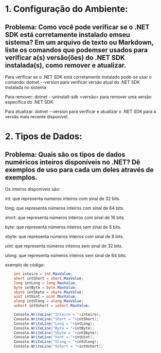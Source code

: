 # 1. Configuração do Ambiente:
## Problema: Como você pode verificar se o .NET SDK está corretamente instalado emseu sistema? Em um arquivo de texto ou Markdown, liste os comandos que podemser usados para verificar a(s) versão(ões) do .NET SDK instalada(s), como remover e atualizar.

Para verificar se o .NET SDK está corretamente instalado pode-se usar o comando:
dotnet --version
para verificar versão atual do .NET SDK instalada no sistema.

Para remover:
dotnet --uninstall-sdk <versão>
para remover uma versão específica do .NET SDK.

Para atualizar:
dotnet --version
para verificar e atualizar o .NET SDK para a versão mais recente disponível.


# 2. Tipos de Dados:
## Problema: Quais são os tipos de dados numéricos inteiros disponíveis no .NET? Dê exemplos de uso para cada um deles através de exemplos.
Os inteiros disponíveis são:

int: que representa números inteiros com sinal de 32 bits.

long: que representa números inteiros com sinal de 64 bits.

short: que representa números inteiros com sinal de 16 bits.

byte: que representa números inteiros sem sinal de 8 bits.

sbyte: que representa números inteiros com sinal de 8 bits.

uint: que representa números inteiros sem sinal de 32 bits.

ulong: que representa números inteiros sem sinal de 64 bits.

exemplo de código:

~~~c#
    int inteiro = int.MaxValue;
    short intShort = short.MaxValue;
    long intLong = long.MaxValue;
    byte intByte = byte.MaxValue;
    sbyte intSbyte = sbyte.MaxValue;
    uint intUint = uint.MaxValue;
    ulong intUlong = ulong.MaxValue;
    ushort intUshort = ushort.MaxValue;

    Console.WriteLine("Inteiro = "+inteiro);
    Console.WriteLine("Short = "+intShort);
    Console.WriteLine("Long = "+intLong);
    Console.WriteLine("Byte = "+intByte);
    Console.WriteLine("Sbyte = "+intSbyte);
    Console.WriteLine("Uint = "+intUint);
    Console.WriteLine("Ulong = "+intUlong);
    Console.WriteLine("Ushort = "+intUshort);
~~~